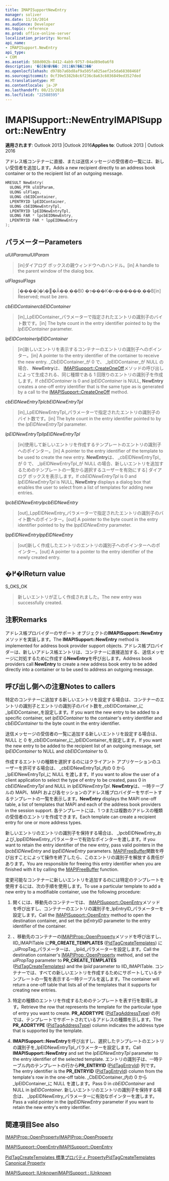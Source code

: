 ```yaml
---
title: IMAPISupportNewEntry
manager: soliver
ms.date: 11/16/2014
ms.audience: Developer
ms.topic: reference
ms.prod: office-online-server
localization_priority: Normal
api_name:
- IMAPISupport.NewEntry
api_type:
- COM
ms.assetid: 588d002b-8412-4ab9-9757-04ad89e0a6f8
description: '�ŏI�X�V��: 2011�N7��23��'
ms.openlocfilehash: d978b7a6bd8af9a505fa025aef2e5da68308468f
ms.sourcegitcommit: 0cf39e5382b8c6f236c8a63c6036849ed3527ded
ms.translationtype: MT
ms.contentlocale: ja-JP
ms.lasthandoff: 08/23/2018
ms.locfileid: "22588595"
---
```

# <a name="imapisupportnewentry"></a><span data-ttu-id="b0a68-103">IMAPISupport::NewEntry</span><span class="sxs-lookup"><span data-stu-id="b0a68-103">IMAPISupport::NewEntry</span></span>

  
  
<span data-ttu-id="b0a68-104">**適用されます**: Outlook 2013 |Outlook 2016</span><span class="sxs-lookup"><span data-stu-id="b0a68-104">**Applies to**: Outlook 2013 | Outlook 2016</span></span> 
  
<span data-ttu-id="b0a68-105">アドレス帳コンテナーに直接、または送信メッセージの受信者の一覧には、新しい受信者を追加します。</span><span class="sxs-lookup"><span data-stu-id="b0a68-105">Adds a new recipient directly to an address book container or to the recipient list of an outgoing message.</span></span>
  
```cpp
HRESULT NewEntry(
  ULONG_PTR ulUIParam,
  ULONG ulFlags,
  ULONG cbEIDContainer,
  LPENTRYID lpEIDContainer,
  ULONG cbEIDNewEntryTpl,
  LPENTRYID lpEIDNewEntryTpl,
  ULONG FAR * lpcbEIDNewEntry,
  LPENTRYID FAR * lppEIDNewEntry
);
```

## <a name="parameters"></a><span data-ttu-id="b0a68-106">パラメーター</span><span class="sxs-lookup"><span data-stu-id="b0a68-106">Parameters</span></span>

 <span data-ttu-id="b0a68-107">_ulUIParam_</span><span class="sxs-lookup"><span data-stu-id="b0a68-107">_ulUIParam_</span></span>
  
> <span data-ttu-id="b0a68-108">[in]ダイアログ ボックスの親ウィンドウへのハンドル。</span><span class="sxs-lookup"><span data-stu-id="b0a68-108">[in] A handle to the parent window of the dialog box.</span></span>
    
 <span data-ttu-id="b0a68-109">_ulFlags_</span><span class="sxs-lookup"><span data-stu-id="b0a68-109">_ulFlags_</span></span>
  
> <span data-ttu-id="b0a68-110">[����]�\�񂳂�Ă��܂��B0 �ɂ���K�v������܂��B</span><span class="sxs-lookup"><span data-stu-id="b0a68-110">[in] Reserved; must be zero.</span></span>
    
 <span data-ttu-id="b0a68-111">_cbEIDContainer_</span><span class="sxs-lookup"><span data-stu-id="b0a68-111">_cbEIDContainer_</span></span>
  
> <span data-ttu-id="b0a68-112">[in]_LpEIDContainer_パラメーターで指定されたエントリの識別子のバイト数です。</span><span class="sxs-lookup"><span data-stu-id="b0a68-112">[in] The byte count in the entry identifier pointed to by the  _lpEIDContainer_ parameter.</span></span> 
    
 <span data-ttu-id="b0a68-113">_lpEIDContainer_</span><span class="sxs-lookup"><span data-stu-id="b0a68-113">_lpEIDContainer_</span></span>
  
> <span data-ttu-id="b0a68-114">[in]新しいエントリを表示するコンテナーのエントリの識別子へのポインター。</span><span class="sxs-lookup"><span data-stu-id="b0a68-114">[in] A pointer to the entry identifier of the container to receive the new entry.</span></span> <span data-ttu-id="b0a68-115">_CbEIDContainer_が 0 で、 _lpEIDContainer_が NULL の場合、 **NewEntry**は、 [IMAPISupport::CreateOneOff](imapisupport-createoneoff.md)メソッドの呼び出しによって生成される、同じ種類である 1 回限りのエントリの識別子を作成します。</span><span class="sxs-lookup"><span data-stu-id="b0a68-115">If  _cbEIDContainer_ is 0 and  _lpEIDContainer_ is NULL, **NewEntry** creates a one-off entry identifier that is the same type as is generated by a call to the [IMAPISupport::CreateOneOff](imapisupport-createoneoff.md) method.</span></span> 
    
 <span data-ttu-id="b0a68-116">_cbEIDNewEntryTpl_</span><span class="sxs-lookup"><span data-stu-id="b0a68-116">_cbEIDNewEntryTpl_</span></span>
  
> <span data-ttu-id="b0a68-117">[in]_LpEIDNewEntryTpl_パラメーターで指定されたエントリの識別子のバイト数です。</span><span class="sxs-lookup"><span data-stu-id="b0a68-117">[in] The byte count in the entry identifier pointed to by the  _lpEIDNewEntryTpl_ parameter.</span></span> 
    
 <span data-ttu-id="b0a68-118">_lpEIDNewEntryTpl_</span><span class="sxs-lookup"><span data-stu-id="b0a68-118">_lpEIDNewEntryTpl_</span></span>
  
> <span data-ttu-id="b0a68-119">[in]使用して新しいエントリを作成するテンプレートのエントリの識別子へのポインター。</span><span class="sxs-lookup"><span data-stu-id="b0a68-119">[in] A pointer to the entry identifier of the template to be used to create the new entry.</span></span> <span data-ttu-id="b0a68-120">**NewEntry**は、 _cbEIDNewEntryTpl_が 0 で、 _lpEIDNewEntryTpl_が NULL の場合、新しいエントリを追加するためのテンプレートの一覧から選択するユーザーを有効にする] ダイアログ ボックスを表示します。</span><span class="sxs-lookup"><span data-stu-id="b0a68-120">If  _cbEIDNewEntryTpl_ is 0 and  _lpEIDNewEntryTpl_ is NULL, **NewEntry** displays a dialog box that enables the user to select from a list of templates for adding new entries.</span></span> 
    
 <span data-ttu-id="b0a68-121">_lpcbEIDNewEntry_</span><span class="sxs-lookup"><span data-stu-id="b0a68-121">_lpcbEIDNewEntry_</span></span>
  
> <span data-ttu-id="b0a68-122">[out]_LppEIDNewEntry_パラメーターで指定されたエントリの識別子のバイト数へのポインター。</span><span class="sxs-lookup"><span data-stu-id="b0a68-122">[out] A pointer to the byte count in the entry identifier pointed to by the  _lppEIDNewEntry_ parameter.</span></span> 
    
 <span data-ttu-id="b0a68-123">_lppEIDNewEntry_</span><span class="sxs-lookup"><span data-stu-id="b0a68-123">_lppEIDNewEntry_</span></span>
  
> <span data-ttu-id="b0a68-124">[out]新しく作成したエントリのエントリの識別子へのポインターへのポインター。</span><span class="sxs-lookup"><span data-stu-id="b0a68-124">[out] A pointer to a pointer to the entry identifier of the newly created entry.</span></span>
    
## <a name="return-value"></a><span data-ttu-id="b0a68-125">�߂�l</span><span class="sxs-lookup"><span data-stu-id="b0a68-125">Return value</span></span>

<span data-ttu-id="b0a68-126">S_OK</span><span class="sxs-lookup"><span data-stu-id="b0a68-126">S_OK</span></span> 
  
> <span data-ttu-id="b0a68-127">新しいエントリが正しく作成されました。</span><span class="sxs-lookup"><span data-stu-id="b0a68-127">The new entry was successfully created.</span></span>
    
## <a name="remarks"></a><span data-ttu-id="b0a68-128">注釈</span><span class="sxs-lookup"><span data-stu-id="b0a68-128">Remarks</span></span>

<span data-ttu-id="b0a68-129">アドレス帳プロバイダーのサポート オブジェクトの**IMAPISupport::NewEntry**メソッドを実装します。</span><span class="sxs-lookup"><span data-stu-id="b0a68-129">The **IMAPISupport::NewEntry** method is implemented for address book provider support objects.</span></span> <span data-ttu-id="b0a68-130">アドレス帳プロバイダーは、新しいアドレス帳エントリは、コンテナーに直接追加する、送信メッセージに対処するために作成する**NewEntry**を呼び出します。</span><span class="sxs-lookup"><span data-stu-id="b0a68-130">Address book providers call **NewEntry** to create a new address book entry to be added directly into a container or to be used to address an outgoing message.</span></span> 
  
## <a name="notes-to-callers"></a><span data-ttu-id="b0a68-131">呼び出し側への注意</span><span class="sxs-lookup"><span data-stu-id="b0a68-131">Notes to callers</span></span>

<span data-ttu-id="b0a68-132">特定のコンテナーに追加する新しいエントリを設定する場合は、コンテナーのエントリの識別子とエントリの識別子のバイト数を_cbEIDContainer_に_lpEIDContainer_を設定します。</span><span class="sxs-lookup"><span data-stu-id="b0a68-132">If you want the new entry to be added to a specific container, set  _lpEIDContainer_ to the container's entry identifier and  _cbEIDContainer_ to the byte count in the entry identifier.</span></span> 
  
<span data-ttu-id="b0a68-133">送信メッセージの受信者の一覧に追加する新しいエントリを設定する場合は、NULL と 0 を_cbEIDContainer_に_lpEIDContainer_を設定します。</span><span class="sxs-lookup"><span data-stu-id="b0a68-133">If you want the new entry to be added to the recipient list of an outgoing message, set  _lpEIDContainer_ to NULL and  _cbEIDContainer_ to 0.</span></span> 
  
<span data-ttu-id="b0a68-134">作成するエントリの種類を選択するのにはクライアント アプリケーションのユーザーを許可する場合は、 _cbEIDNewEntryTpl_内の 0 から_lpEIDNewEntryTpl_に NULL を渡します。</span><span class="sxs-lookup"><span data-stu-id="b0a68-134">If you want to allow the user of a client application to select the type of entry to be created, pass 0 in  _cbEIDNewEntryTpl_ and NULL in  _lpEIDNewEntryTpl_.</span></span> <span data-ttu-id="b0a68-135">**NewEntry**は、一時テーブルの MAPI、MAPI および各セッションのアドレス帳プロバイダーをサポートするテンプレートの一覧を表示します。</span><span class="sxs-lookup"><span data-stu-id="b0a68-135">**NewEntry** displays the MAPI one-off table, a list of templates that MAPI and each of the address book providers in the session support.</span></span> <span data-ttu-id="b0a68-136">各テンプレートには、1 つまたは複数のアドレスの種類の受信者のエントリを作成できます。</span><span class="sxs-lookup"><span data-stu-id="b0a68-136">Each template can create a recipient entry for one or more address types.</span></span> 
  
<span data-ttu-id="b0a68-137">新しいエントリのエントリの識別子を保持する場合は、 _lpcbEIDNewEntry_および_lppEIDNewEntry_パラメーターで有効なポインターを渡します。</span><span class="sxs-lookup"><span data-stu-id="b0a68-137">If you want to retain the entry identifier of the new entry, pass valid pointers in the  _lpcbEIDNewEntry_ and  _lppEIDNewEntry_ parameters.</span></span> <span data-ttu-id="b0a68-138">[MAPIFreeBuffer](mapifreebuffer.md)関数を呼び出すことによって操作を終了したら、このエントリの識別子を解放する責任があります。</span><span class="sxs-lookup"><span data-stu-id="b0a68-138">You are responsible for freeing this entry identifier when you are finished with it by calling the [MAPIFreeBuffer](mapifreebuffer.md) function.</span></span> 
  
<span data-ttu-id="b0a68-139">変更可能なコンテナーに新しいエントリを追加するのには特定のテンプレートを使用するには、次の手順を使用します。</span><span class="sxs-lookup"><span data-stu-id="b0a68-139">To use a particular template to add a new entry to a modifiable container, use the following procedure:</span></span>
  
1. <span data-ttu-id="b0a68-140">開くには、移動先のコンテナーでは、 [IMAPISupport::OpenEntry](imapisupport-openentry.md)メソッドを呼び出すし、コンテナーのエントリの識別子を_lpEntryID_パラメーターを設定します。</span><span class="sxs-lookup"><span data-stu-id="b0a68-140">Call the [IMAPISupport::OpenEntry](imapisupport-openentry.md) method to open the destination container, and set the  _lpEntryID_ parameter to the entry identifier of the container.</span></span> 
    
2. <span data-ttu-id="b0a68-141">、移動先のコンテナーの[IMAPIProp::OpenProperty](imapiprop-openproperty.md)メソッドを呼び出すし、IID_IMAPITable に**PR_CREATE_TEMPLATES** ([PidTagCreateTemplates](pidtagcreatetemplates-canonical-property.md)) に_ulPropTag_パラメーターは、 _lpiid_パラメーターを設定します。</span><span class="sxs-lookup"><span data-stu-id="b0a68-141">Call the destination container's [IMAPIProp::OpenProperty](imapiprop-openproperty.md) method, and set the  _ulPropTag_ parameter to **PR_CREATE_TEMPLATES** ([PidTagCreateTemplates](pidtagcreatetemplates-canonical-property.md)) and the  _lpiid_ parameter to IID_IMAPITable.</span></span> <span data-ttu-id="b0a68-142">コンテナーでは、すべての新しいエントリを作成するためにサポートしているテンプレートの一覧を表示する一時テーブルを返します。</span><span class="sxs-lookup"><span data-stu-id="b0a68-142">The container will return a one-off table that lists all of the templates that it supports for creating new entries.</span></span> 
    
3. <span data-ttu-id="b0a68-143">特定の種類のエントリを作成するためのテンプレートを表す行を取得します。</span><span class="sxs-lookup"><span data-stu-id="b0a68-143">Retrieve the row that represents the template for the particular type of entry you want to create.</span></span> <span data-ttu-id="b0a68-144">**PR_ADDRTYPE** ([PidTagAddressType](pidtagaddresstype-canonical-property.md)) の列では、テンプレートでサポートされているアドレスの種類を示します。</span><span class="sxs-lookup"><span data-stu-id="b0a68-144">The **PR_ADDRTYPE** ([PidTagAddressType](pidtagaddresstype-canonical-property.md)) column indicates the address type that is supported by the template.</span></span> 
    
4. <span data-ttu-id="b0a68-145">**IMAPISupport::NewEntry**を呼び出すし、選択したテンプレートのエントリの識別子を_lpEIDNewEntryTpl_パラメーターを設定します。</span><span class="sxs-lookup"><span data-stu-id="b0a68-145">Call **IMAPISupport::NewEntry** and set the  _lpEIDNewEntryTpl_ parameter to the entry identifier of the selected template.</span></span> <span data-ttu-id="b0a68-146">エントリの識別子は、一時テーブル内のテンプレートの行から**PR_ENTRYID** ([PidTagEntryId](pidtagentryid-canonical-property.md)) 列です。</span><span class="sxs-lookup"><span data-stu-id="b0a68-146">The entry identifier is the **PR_ENTRYID** ([PidTagEntryId](pidtagentryid-canonical-property.md)) column from the template's row in the one-off table.</span></span> <span data-ttu-id="b0a68-147">_CbEIDContainer_内の 0 から_lpEIDContainer_に NULL を渡します。</span><span class="sxs-lookup"><span data-stu-id="b0a68-147">Pass 0 in  _cbEIDContainer_ and NULL in  _lpEIDContainer_.</span></span> <span data-ttu-id="b0a68-148">新しいエントリのエントリの識別子を保持する場合は、 _lppEIDNewEntry_パラメーターに有効なポインターを渡します。</span><span class="sxs-lookup"><span data-stu-id="b0a68-148">Pass a valid pointer in the  _lppEIDNewEntry_ parameter if you want to retain the new entry's entry identifier.</span></span> 
    
## <a name="see-also"></a><span data-ttu-id="b0a68-149">関連項目</span><span class="sxs-lookup"><span data-stu-id="b0a68-149">See also</span></span>



[<span data-ttu-id="b0a68-150">IMAPIProp::OpenProperty</span><span class="sxs-lookup"><span data-stu-id="b0a68-150">IMAPIProp::OpenProperty</span></span>](imapiprop-openproperty.md)
  
[<span data-ttu-id="b0a68-151">IMAPISupport::OpenEntry</span><span class="sxs-lookup"><span data-stu-id="b0a68-151">IMAPISupport::OpenEntry</span></span>](imapisupport-openentry.md)
  
[<span data-ttu-id="b0a68-152">PidTagCreateTemplates 標準プロパティ Property</span><span class="sxs-lookup"><span data-stu-id="b0a68-152">PidTagCreateTemplates Canonical Property</span></span>](pidtagcreatetemplates-canonical-property.md)
  
[<span data-ttu-id="b0a68-153">IMAPISupport: IUnknown</span><span class="sxs-lookup"><span data-stu-id="b0a68-153">IMAPISupport : IUnknown</span></span>](imapisupportiunknown.md)

